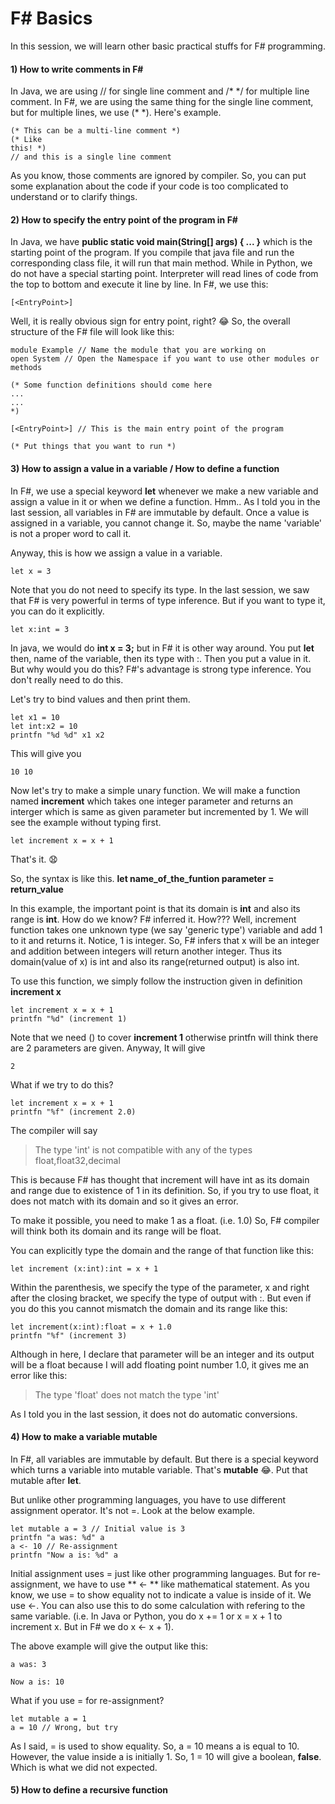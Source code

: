 # F# Basics

In this session, we will learn other basic practical stuffs for F# programming. 

#### 1) How to write comments in F#
In Java, we are using // for single line comment and /*  */ for multiple line comment. In F#, we are using the same thing for the single line comment, but for multiple lines, we use (\*  \*). Here's example.
```
(* This can be a multi-line comment *)
(* Like 
this! *)
// and this is a single line comment
```
As you know, those comments are ignored by compiler. So, you can put some explanation about the code if your code is too complicated to understand or to clarify things.

#### 2) How to specify the entry point of the program in F#
In Java, we have **public static void main(String[] args) { ... }** which is the starting point of the program. If you compile that java file and run the corresponding class file, it will run that main method. While in Python, we do not have a special starting point. Interpreter will read lines of code from the top to bottom and execute it line by line. In F#, we use this:
```
[<EntryPoint>]
```
Well, it is really obvious sign for entry point, right? :joy: 
So, the overall structure of the F# file will look like this:
```
module Example // Name the module that you are working on 
open System // Open the Namespace if you want to use other modules or methods

(* Some function definitions should come here
...
...
*)

[<EntryPoint>] // This is the main entry point of the program

(* Put things that you want to run *)
```

#### 3) How to assign a value in a variable / How to define a function
In F#, we use a special keyword **let** whenever we make a new variable and assign a value in it or when we define a function. Hmm.. As I told you in the last session, all variables in F# are immutable by default. Once a value is assigned in a variable, you cannot change it. So, maybe the name 'variable' is not a proper word to call it. 

Anyway, this is how we assign a value in a variable.
```
let x = 3
```
Note that you do not need to specify its type. In the last session, we saw that F# is very powerful in terms of type inference. But if you want to type it, you can do it explicitly.
```
let x:int = 3
```
In java, we would do **int x = 3;** but in F# it is other way around. You put **let** then, name of the variable, then its type with :. Then you put a value in it. But why would you do this? F#'s advantage is strong type inference. You don't really need to do this.

Let's try to bind values and then print them.
```
let x1 = 10
let int:x2 = 10
printfn "%d %d" x1 x2
```
This will give you
```
10 10
```
Now let's try to make a simple unary function. We will make a function named **increment** which takes one integer parameter and returns an interger which is same as given parameter but incremented by 1. We will see the example without typing first.
```
let increment x = x + 1
```
That's it. :anguished:

So, the syntax is like this. **let name_of_the_funtion parameter = return_value**

In this example, the important point is that its domain is **int** and also its range is **int**. How do we know? F# inferred it. How???
Well, increment function takes one unknown type (we say 'generic type') variable and add 1 to it and returns it. Notice, 1 is integer. So, F# infers that x will be an integer and addition between integers will return another integer. Thus its domain(value of x) is int and also its range(returned output) is also int.

To use this function, we simply follow the instruction given in definition **increment x**
```
let increment x = x + 1
printfn "%d" (increment 1)
```
Note that we need () to cover **increment 1** otherwise printfn will think there are 2 parameters are given. Anyway, It will give 
```
2
```
What if we try to do this?
```
let increment x = x + 1
printfn "%f" (increment 2.0)
```
The compiler will say
> The type 'int' is not compatible with any of the types float,float32,decimal

This is because F# has thought that increment will have int as its domain and range due to existence of 1 in its definition. So, if you try to use float, it does not match with its domain and so it gives an error.

To make it possible, you need to make 1 as a float. (i.e. 1.0) So, F# compiler will think both its domain and its range will be float.

You can explicitly type the domain and the range of that function like this:
```
let increment (x:int):int = x + 1
```
Within the parenthesis, we specify the type of the parameter, x and right after the closing bracket, we specify the type of output with :. But even if you do this you cannot mismatch the domain and its range like this:
```
let increment(x:int):float = x + 1.0
printfn "%f" (increment 3)
```
Although in here, I declare that parameter will be an integer and its output will be a float because I will add floating point number 1.0, it gives me an error like this:
> The type 'float' does not match the type 'int' 

As I told you in the last session, it does not do automatic conversions.

#### 4) How to make a variable mutable
In F#, all variables are immutable by default. But there is a special keyword which turns a variable into mutable variable. That's **mutable** :joy:. Put that mutable after **let**.

But unlike other programming languages, you have to use different assignment operator. It's not =. Look at the below example.
```
let mutable a = 3 // Initial value is 3
printfn "a was: %d" a
a <- 10 // Re-assignment
printfn "Now a is: %d" a
```
Initial assignment uses = just like other programming languages. But for re-assignment, we have to use ** <- ** like mathematical statement. As you know, we use = to show equality not to indicate a value is inside of it. We use <-. You can also use this to do some calculation with refering to the same variable. (i.e. In Java or Python, you do x += 1 or x = x + 1 to increment x. But in F# we do x <- x + 1).

The above example will give the output like this:
```
a was: 3

Now a is: 10

```
What if you use = for re-assignment?
```
let mutable a = 1
a = 10 // Wrong, but try
```
As I said, = is used to show equality. So, a = 10 means a is equal to 10. However, the value inside a is initially 1. So, 1 = 10 will give a boolean, **false**. Which is what we did not expected.

#### 5) How to define a recursive function
